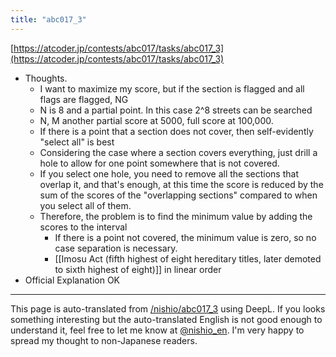 ```yaml
---
title: "abc017_3"
---
```


[https://atcoder.jp/contests/abc017/tasks/abc017_3](https://atcoder.jp/contests/abc017/tasks/abc017_3)
- Thoughts.
    - I want to maximize my score, but if the section is flagged and all flags are flagged, NG
    - N is 8 and a partial point. In this case 2^8 streets can be searched
    - N, M another partial score at 5000, full score at 100,000.
    - If there is a point that a section does not cover, then self-evidently "select all" is best
    - Considering the case where a section covers everything, just drill a hole to allow for one point somewhere that is not covered.
    - If you select one hole, you need to remove all the sections that overlap it, and that's enough, at this time the score is reduced by the sum of the scores of the "overlapping sections" compared to when you select all of them.
    - Therefore, the problem is to find the minimum value by adding the scores to the interval
        - If there is a point not covered, the minimum value is zero, so no case separation is necessary.
        - [[Imosu Act (fifth highest of eight hereditary titles, later demoted to sixth highest of eight)]] in linear order
- Official Explanation OK

---
This page is auto-translated from [/nishio/abc017_3](https://scrapbox.io/nishio/abc017_3) using DeepL. If you looks something interesting but the auto-translated English is not good enough to understand it, feel free to let me know at [@nishio_en](https://twitter.com/nishio_en). I'm very happy to spread my thought to non-Japanese readers.